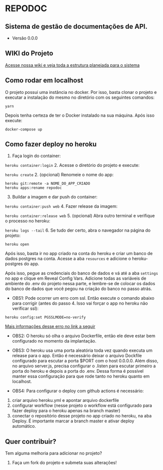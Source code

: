 # REPODOC
## Sistema de gestão de documentações de API.
* Versão 0.0.0

## WIKI do Projeto
[Acesse nossa wiki e veja toda a estrutura planejada para o sistema](https://github.com/filipeas/repodoc/wiki)

## Como rodar em localhost
O projeto possui uma instância no docker. Por isso, basta clonar o projeto e executar a instalação do mesmo no diretório com os seguintes comandos:

``` yarn ```

Depois tenha certeza de ter o Docker instalado na sua máquina. Após isso execute:

``` docker-compose up ```

## Como fazer deploy no heroku
1. Faça login do container:

``` heroku container:login ```
2. Acesse o diretório do projeto e execute:

``` heroku create ```
2. (opcional) Renomeie o nome do app:

```
heroku git:remote -a NOME_DO_APP_CRIADO
heroku apps:rename repodoc
```

3. Buildar a imagem e dar push do container:

``` heroku container:push web ```
4. Fazer release da imagem:

``` heroku container:release web ```
5. (opcional) Abra outro terminal e verifique o processo no heroku:

``` heroku logs --tail ```
6. Se tudo der certo, abra o navegador na página do projeto:

``` heroku open ```

Após isso, basta ir no app criado na conta do heroku e criar um banco de dados postgres na conta. Acesse a aba ``` resources ``` e adicione o heroku-postgres do app.

Após isso, pegue as credenciais do banco de dados e vá até a aba ``` settings ``` no app e clique em Reveal Config Vars. Adicione todas as variáveis de ambiente do .env do projeto nessa parte, e lembre-se de colocar os dados do banco de dados que você pegou na criação do banco no passo atrás.

* OBS1: Pode ocorrer um erro com ssl. Então execute o comando abaixo para corrigir (antes do passo 4. Isso vai forçar o app no heroku não verificar ssl):

``` heroku config:set PGSSLMODE=no-verify ```

[Mais informações desse erro no link a seguir](https://catalins.tech/nodejs-postgresql-heroku-error-no-pghbaconf-entry-for-host-ssl-off)

* OBS2: O heroku só olha o arquivo Dockerfile, então ele deve estar bem configurado no momento da implantação.

* OBS3: O heroku usa uma porta aleatória toda vez quando executa um release para o app. Então é necessário deixar o arquivo Dockfile configurado para escutar a porta $PORT com o host 0.0.0.0. Além disso, no arquivo server.js, precisa configurar o .listen para escutar primeiro a porta do heroku e depois a porta do .env. Dessa forma é possível manter essa configuração para que rode tanto no heroku quanto em localhost.

* OBS4: Para configurar o deploy com github actions é necessário:
1. criar arquivo heroku.yml e apontar arquivo dockerfile
2. configurar workflow (nesse projeto o workflow está configurado para fazer deploy para o heroku apenas na branch master)
3. conectar o repositório desse projeto no app criado no heroku, na aba Deploy. É importante marcar a branch master e ativar deploy automático.

## Quer contribuir?
Tem alguma melhoria para adicionar no projeto?
1. Faça um fork do projeto e submeta suas alterações!
